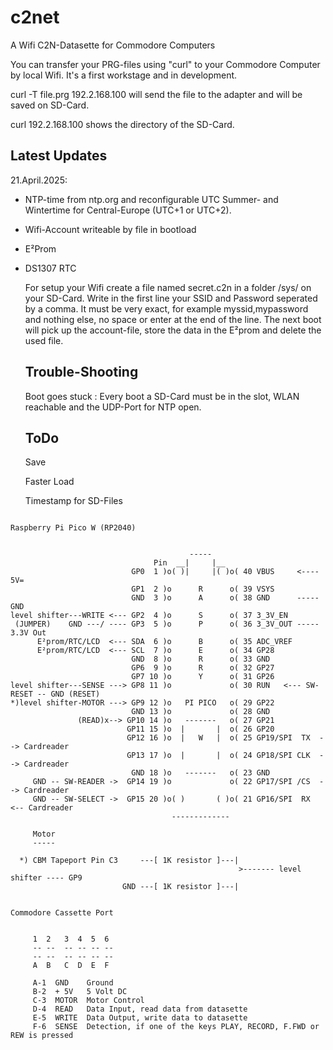 # c2net
A Wifi C2N-Datasette for Commodore Computers

You can transfer your PRG-files using "curl" to your Commodore Computer by local Wifi. It's a first workstage and in development.  

curl -T file.prg 192.2.168.100 will send the file to the adapter and will be saved on SD-Card.

curl 192.2.168.100 shows the directory of the SD-Card.

## Latest Updates

21.April.2025: 

+ NTP-time from ntp.org and reconfigurable UTC Summer- and Wintertime for Central-Europe (UTC+1 or UTC+2).
+ Wifi-Account writeable by file in bootload
+ E²Prom
+ DS1307 RTC

  For setup your Wifi create a file named secret.c2n in a folder /sys/ on your SD-Card. Write in the first line your SSID and Password seperated by a comma.
  It must be very exact, for example myssid,mypassword and nothing else, no space or enter at the end of the line. 
  The next boot will pick up the account-file, store the data in the E²prom and delete the used file.


  ## Trouble-Shooting

  Boot goes stuck : Every boot a SD-Card must be in the slot, WLAN reachable and the UDP-Port for NTP open.

  ## ToDo

  Save
  
  Faster Load

  Timestamp for SD-Files


```

Raspberry Pi Pico W (RP2040)


                                        -----
                                Pin  __|     |__
                           GP0  1 )o( )|     |( )o( 40 VBUS     <---- 5V=
                           GP1  2 )o      R      o( 39 VSYS
                           GND  3 )o      A      o( 38 GND      ----- GND
level shifter---WRITE <--- GP2  4 )o      S      o( 37 3_3V_EN          
 (JUMPER)    GND ---/ ---- GP3  5 )o      P      o( 36 3_3V_OUT ----- 3.3V Out
      E²prom/RTC/LCD  <--- SDA  6 )o      B      o( 35 ADC_VREF
      E²prom/RTC/LCD  <--- SCL  7 )o      E      o( 34 GP28
                           GND  8 )o      R      o( 33 GND    
                           GP6  9 )o      R      o( 32 GP27
                           GP7 10 )o      Y      o( 31 GP26
level shifter---SENSE ---> GP8 11 )o             o( 30 RUN   <--- SW-RESET -- GND (RESET)
*)level shifter-MOTOR ---> GP9 12 )o   PI PICO   o( 29 GP22          
                           GND 13 )o             o( 28 GND           
               (READ)x--> GP10 14 )o   -------   o( 27 GP21         
                          GP11 15 )o  |       |  o( 26 GP20
                          GP12 16 )o  |   W   |  o( 25 GP19/SPI  TX  --> Cardreader
                          GP13 17 )o  |       |  o( 24 GP18/SPI CLK  --> Cardreader
                           GND 18 )o   -------   o( 23 GND            
     GND -- SW-READER ->  GP14 19 )o             o( 22 GP17/SPI /CS  --> Cardreader
     GND -- SW-SELECT ->  GP15 20 )o( )       ( )o( 21 GP16/SPI  RX  <-- Cardreader
                                    -------------  
                             
     Motor
     -----
          
  *) CBM Tapeport Pin C3     ---[ 1K resistor ]---|
                                                   >------- level shifter ---- GP9
                         GND ---[ 1K resistor ]---| 


Commodore Cassette Port
     
     
     1  2   3  4  5  6  
     -- --  -- -- -- --
     -- --  -- -- -- --         
     A  B   C  D  E  F
     
     A-1  GND    Ground
     B-2  + 5V   5 Volt DC
     C-3  MOTOR  Motor Control
     D-4  READ   Data Input, read data from datasette
     E-5  WRITE  Data Output, write data to datasette
     F-6  SENSE  Detection, if one of the keys PLAY, RECORD, F.FWD or REW is pressed      

```

